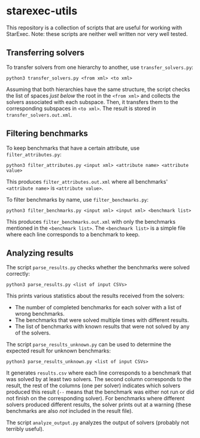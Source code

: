 # starexec-utils

This repository is a collection of scripts that are useful for working with
StarExec. Note: these scripts are neither well written nor very well tested.

## Transferring solvers

To transfer solvers from one hierarchy to another, use `transfer_solvers.py`:

```
python3 transfer_solvers.py <from xml> <to xml>
```

Assuming that both hierarchies have the same structure, the script checks the
list of spaces *just below* the root in the `<from xml>` and collects the
solvers associated with each subspace. Then, it transfers them to the
corresponding subspaces in `<to xml>`. The result is stored in
`transfer_solvers.out.xml`.

## Filtering benchmarks

To keep benchmarks that have a certain attribute, use `filter_attributes.py`:

```
python3 filter_attributes.py <input xml> <attribute name> <attribute value>
```

This produces `filter_attributes.out.xml` where all benchmarks' `<attribute
name>` is `<attribute value>`.

To filter benchmarks by name, use `filter_benchmarks.py`:

```
python3 filter_benchmarks.py <input xml> <input xml> <benchmark list>
```

This produces `filter_benchmarks.out.xml` with only the benchmarks mentioned in
the `<benchmark list>`. The `<benchmark list>` is a simple file where each line
corresponds to a benchmark to keep.

## Analyzing results

The script `parse_results.py` checks whether the benchmarks were solved
correctly:

```
python3 parse_results.py <list of input CSVs>
```

This prints various statistics about the results received from the solvers:

- The number of completed benchmarks for each solver with a list of wrong
  benchmarks.
- The benchmarks that were solved multiple times with different results.
- The list of benchmarks with known results that were not solved by any of the
  solvers.

The script `parse_results_unknown.py` can be used to determine the expected
result for unknown benchmarks:

```
python3 parse_results_unknown.py <list of input CSVs>
```

It generates `results.csv` where each line corresponds to a benchmark that was
solved by at least two solvers. The second column corresponds to the result,
the rest of the columns (one per solver) indicates which solvers produced this
result (`--` means that the benchmark was either not run or did not finish on
the corresponding solver). For benchmarks where different solvers produced
different results, the solver prints out at a warning (these benchmarks are
also *not* included in the result file).

The script `analyze_output.py` analyzes the output of solvers (probably not
terribly useful).

